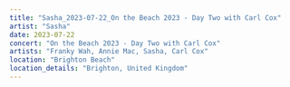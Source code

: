 ```yaml
---
title: "Sasha_2023-07-22_On the Beach 2023 - Day Two with Carl Cox"
artist: "Sasha"
date: 2023-07-22
concert: "On the Beach 2023 - Day Two with Carl Cox"
artists: "Franky Wah, Annie Mac, Sasha, Carl Cox"
location: "Brighton Beach"
location_details: "Brighton, United Kingdom"
---
```

